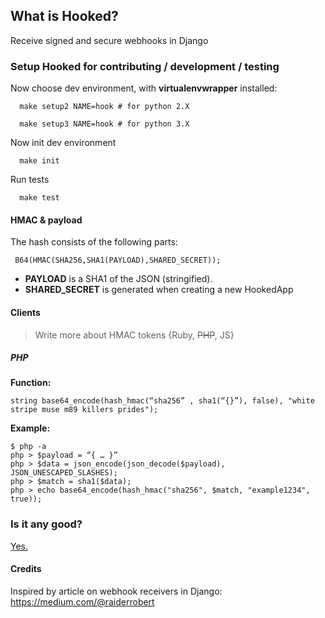 ## What is Hooked?

Receive signed and secure webhooks in Django




### Setup Hooked for contributing / development / testing

Now choose dev environment, with __virtualenvwrapper__ installed:

      make setup2 NAME=hook # for python 2.X
     
      make setup3 NAME=hook # for python 3.X
      
Now init dev environment

      make init
      
Run tests

      make test


#### HMAC & payload

The hash consists of the following parts:

     B64(HMAC(SHA256,SHA1(PAYLOAD),SHARED_SECRET));


* __PAYLOAD__ is a SHA1 of the JSON (stringified).
* __SHARED_SECRET__ is generated when creating a new HookedApp


#### Clients

> Write more about HMAC tokens {Ruby, ~~PHP~~, JS}

##### PHP

__Function:__

    string base64_encode(hash_hmac(“sha256” , sha1(“{}”), false), "white stripe muse m89 killers prides");

__Example:__
    
    $ php -a
    php > $payload = “{ … }”
    php > $data = json_encode(json_decode($payload), JSON_UNESCAPED_SLASHES);
    php > $match = sha1($data);
    php > echo base64_encode(hash_hmac("sha256", $match, "example1234", true));

### Is it any good?

[Yes.](http://news.ycombinator.com/item?id=3067434)


#### Credits

Inspired by article on webhook receivers in Django:
https://medium.com/@raiderrobert


